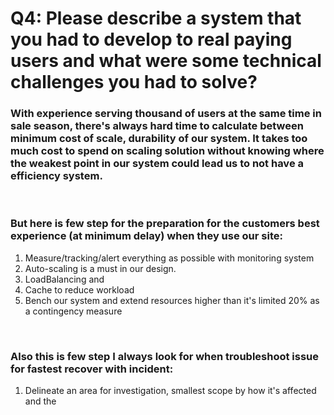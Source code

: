# Q4: Please describe a system that you had to develop to real paying users and what were some technical challenges you had to solve?

### With experience serving thousand of users at the same time in sale season, there's always hard time to calculate between minimum cost of scale, durability of our system. It takes too much cost to spend on scaling solution without knowing where the weakest point in our system could lead us to not have a efficiency system.
<br/>

### But here is few step for the preparation for the customers best experience (at minimum delay) when they use our site:
1. Measure/tracking/alert everything as possible with monitoring system
2. Auto-scaling is a must in our design.
3. LoadBalancing and 
4. Cache to reduce workload
5. Bench our system and extend resources higher than it's limited 20% as a contingency measure

<br/>

### Also this is few step I always look for when troubleshoot issue for fastest recover with incident:
1. Delineate an area for investigation, smallest scope by how it's affected and the 